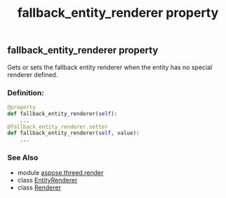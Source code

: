 ﻿---
title: fallback_entity_renderer property
second_title: Aspose.3D for Python via .NET API References
description: 
type: docs
weight: 110
url: /python-net/aspose.threed.render/renderer/fallback_entity_renderer/
is_root: false
---

## fallback_entity_renderer property


Gets or sets the fallback entity renderer when the entity has no special renderer defined.
### Definition:
```python
@property
def fallback_entity_renderer(self):
    ...
@fallback_entity_renderer.setter
def fallback_entity_renderer(self, value):
    ...
```

### See Also
* module [aspose.threed.render](../../)
* class [EntityRenderer](/3d/python-net/aspose.threed.render/entityrenderer)
* class [Renderer](/3d/python-net/aspose.threed.render/renderer)
